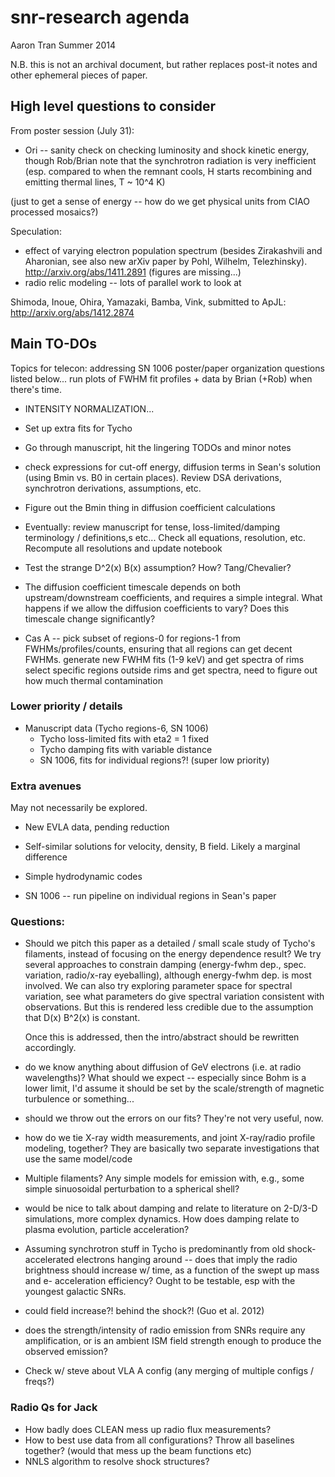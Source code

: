 snr-research agenda
===================
Aaron Tran
Summer 2014

N.B. this is not an archival document, but rather replaces post-it notes and
other ephemeral pieces of paper.

High level questions to consider
--------------------------------

From poster session (July 31):
* Ori -- sanity check on checking luminosity and shock kinetic energy, though
  Rob/Brian note that the synchrotron radiation is very inefficient (esp.
  compared to when the remnant cools, H starts recombining and emitting thermal
  lines, T ~ 10^4 K)

(just to get a sense of energy -- how do we get physical units from CIAO
processed mosaics?)

Speculation:
* effect of varying electron population spectrum (besides Zirakashvili and
  Aharonian, see also new arXiv paper by Pohl, Wilhelm, Telezhinsky).
  http://arxiv.org/abs/1411.2891 (figures are missing...)
* radio relic modeling -- lots of parallel work to look at

Shimoda, Inoue, Ohira, Yamazaki, Bamba, Vink,
submitted to ApJL: http://arxiv.org/abs/1412.2874

Main TO-DOs
-----------

Topics for telecon:
addressing SN 1006
poster/paper organization
questions listed below...
run plots of FWHM fit profiles + data by Brian (+Rob) when there's time.

* INTENSITY NORMALIZATION...

* Set up extra fits for Tycho
* Go through manuscript, hit the lingering TODOs and minor notes

* check expressions for cut-off energy, diffusion terms in Sean's solution
  (using Bmin vs. B0 in certain places).  Review DSA derivations, synchrotron
  derivations, assumptions, etc.

* Figure out the Bmin thing in diffusion coefficient calculations

* Eventually: review manuscript for tense, loss-limited/damping terminology /
  definitions,s etc...  Check all equations, resolution, etc.
  Recompute all resolutions and update notebook

* Test the strange D^2(x) B(x) assumption? How?  Tang/Chevalier?

* The diffusion coefficient timescale depends on both upstream/downstream
  coefficients, and requires a simple integral.  What happens if we allow the
  diffusion coefficients to vary?  Does this timescale change significantly?

* Cas A -- pick subset of regions-0 for regions-1 from FWHMs/profiles/counts,
             ensuring that all regions can get decent FWHMs.
           generate new FWHM fits (1-9 keV) and get spectra of rims
           select specific regions outside rims and get spectra, need to figure
             out how much thermal contamination


### Lower priority / details
* Manuscript data (Tycho regions-6, SN 1006)
  - Tycho loss-limited fits with eta2 = 1 fixed
  - Tycho damping fits with variable distance
  - SN 1006, fits for individual regions?! (super low priority)

### Extra avenues

May not necessarily be explored.

* New EVLA data, pending reduction
* Self-similar solutions for velocity, density, B field.  Likely a marginal
  difference
* Simple hydrodynamic codes

* SN 1006 -- run pipeline on individual regions in Sean's paper

### Questions:

* Should we pitch this paper as a detailed / small scale study of Tycho's
  filaments, instead of focusing on the energy dependence result?  We try
  several approaches to constrain damping (energy-fwhm dep., spec. variation,
  radio/x-ray eyeballing), although energy-fwhm dep. is most involved.  We can
  also try exploring parameter space for spectral variation, see what
  parameters do give spectral variation consistent with observations.  But this
  is rendered less credible due to the assumption that D(x) B^2(x) is constant.

  Once this is addressed, then the intro/abstract should be rewritten
  accordingly.

* do we know anything about diffusion of GeV electrons (i.e. at radio
  wavelengths)?  What should we expect -- especially since Bohm is a lower
  limit, I'd assume it should be set by the scale/strength of magnetic
  turbulence or something...

* should we throw out the errors on our fits?  They're not very useful, now.

* how do we tie X-ray width measurements, and joint X-ray/radio profile
  modeling, together?  They are basically two separate investigations that use
  the same model/code

* Multiple filaments?  Any simple models for emission with, e.g., some simple
  sinuosoidal perturbation to a spherical shell?

* would be nice to talk about damping and relate to literature on 2-D/3-D
  simulations, more complex dynamics.  How does damping relate to plasma
  evolution, particle acceleration?

* Assuming synchrotron stuff in Tycho is predominantly from old
  shock-accelerated electrons hanging around -- does that imply the radio
  brightness should increase w/ time, as a function of the swept up mass and e-
  acceleration efficiency?  Ought to be testable, esp with the youngest
  galactic SNRs.

* could field increase?! behind the shock?! (Guo et al. 2012)

* does the strength/intensity of radio emission from SNRs require any
  amplification, or is an ambient ISM field strength enough to produce the
  observed emission?

* Check w/ steve about VLA A config (any merging of multiple configs / freqs?)

### Radio Qs for Jack

* How badly does CLEAN mess up radio flux measurements?
* How to best use data from all configurations?  Throw all baselines together?
  (would that mess up the beam functions etc)
* NNLS algorithm to resolve shock structures?
